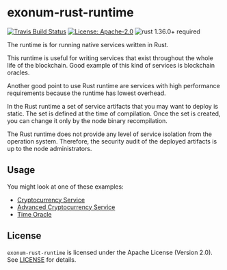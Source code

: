 # exonum-rust-runtime

[![Travis Build Status](https://img.shields.io/travis/exonum/exonum/master.svg?label=Linux%20Build)](https://travis-ci.com/exonum/exonum)
[![License: Apache-2.0](https://img.shields.io/github/license/exonum/exonum.svg)](https://github.com/exonum/exonum/blob/master/LICENSE)
![rust 1.36.0+ required](https://img.shields.io/badge/rust-1.36.0+-blue.svg?label=Required%20Rust)

The runtime is for running native services written in Rust.

This runtime is useful for writing services that exist throughout the whole life
of the blockchain. Good example of this kind of services is blockchain oracles.

Another good point to use Rust runtime are services with high performance
requirements because the runtime has lowest overhead.

In the Rust runtime a set of service artifacts that you may want to deploy is
static. The set is defined at the time of compilation. Once the set is created,
you can change it only by the node binary recompilation.

The Rust runtime does not provide any level of service isolation from the
operation system. Therefore, the security audit of the deployed artifacts
is up to the node administrators.

## Usage

You might look at one of these examples:

* [Cryptocurrency Service](../../examples/cryptocurrency/README.md)
* [Advanced Cryptocurrency Service](../../examples/cryptocurrency-advanced/backend/README.md)
* [Time Oracle](../../services/time/README.md)

## License

`exonum-rust-runtime` is licensed under the Apache License (Version 2.0).
See [LICENSE](LICENSE) for details.
